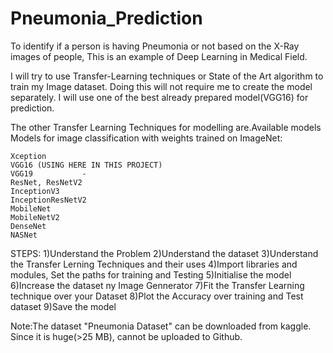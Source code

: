 # Pneumonia_Prediction
To identify if a person is having Pneumonia or not based on the X-Ray images of people, This is an example of Deep Learning in Medical Field.

I will try to use Transfer-Learning techniques or State of the Art algorithm to train my Image dataset. Doing this will not require me to create the model separately. I will use one of the best already prepared model(VGG16) for prediction.

The other Transfer Learning Techniques for modelling are.Available models
Models for image classification with weights trained on ImageNet:

    Xception
    VGG16 (USING HERE IN THIS PROJECT)
    VGG19			-		
    ResNet, ResNetV2
    InceptionV3
    InceptionResNetV2
    MobileNet
    MobileNetV2
    DenseNet
    NASNet

STEPS:
1)Understand the Problem
2)Understand the dataset
3)Understand the Transfer Lerning Techniques and their uses
4)Import libraries and modules, Set the paths for training and Testing
5)Initialise the model
6)Increase the dataset ny Image Gennerator
7)Fit the Transfer Learning technique over your Dataset
8)Plot the Accuracy over training and Test dataset
9)Save the model


Note:The dataset "Pneumonia Dataset" can be downloaded from kaggle. Since it is huge(>25 MB), cannot be uploaded to Github.

